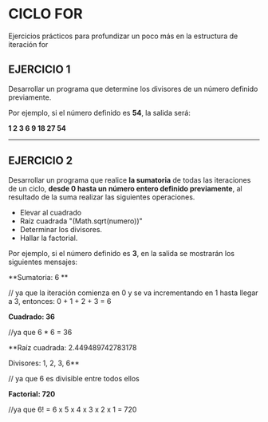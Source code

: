 # CICLO FOR 

Ejercicios prácticos para profundizar un poco más en la estructura de iteración for  

## EJERCICIO 1

Desarrollar un programa que determine los divisores de un número definido previamente.   

Por ejemplo, si el número definido es **54**, la salida será:

**1  2  3  6  9  18  27  54**

---

## EJERCICIO 2

Desarrollar un programa que realice **la sumatoria** de todas las iteraciones de un ciclo, **desde 0 hasta un número entero definido previamente**, al resultado de la suma realizar las siguientes operaciones. 

- Elevar al cuadrado
- Raíz cuadrada "(Math.sqrt(numero))"
- Determinar los divisores. 
- Hallar la factorial. 

Por ejemplo, si el número definido es **3**, en la salida se mostrarán los siguientes mensajes:

**Sumatoria: 6 **

// ya que la iteración comienza en 0 y se va incrementando en 1 hasta llegar a 3, entonces: 0 + 1 + 2 + 3 = 6

**Cuadrado: 36**

//ya que 6 * 6 = 36

**Raíz cuadrada: 2.449489742783178

Divisores: 1, 2, 3, 6**

// ya que 6 es divisible entre todos ellos

**Factorial: 720**

//ya que 6! = 6 x 5 x 4 x 3 x 2 x 1 = 720

